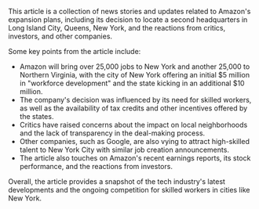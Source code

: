 This article is a collection of news stories and updates related to Amazon's expansion plans, including its decision to locate a second headquarters in Long Island City, Queens, New York, and the reactions from critics, investors, and other companies.

Some key points from the article include:

* Amazon will bring over 25,000 jobs to New York and another 25,000 to Northern Virginia, with the city of New York offering an initial $5 million in "workforce development" and the state kicking in an additional $10 million.
* The company's decision was influenced by its need for skilled workers, as well as the availability of tax credits and other incentives offered by the states.
* Critics have raised concerns about the impact on local neighborhoods and the lack of transparency in the deal-making process.
* Other companies, such as Google, are also vying to attract high-skilled talent to New York City with similar job creation announcements.
* The article also touches on Amazon's recent earnings reports, its stock performance, and the reactions from investors.

Overall, the article provides a snapshot of the tech industry's latest developments and the ongoing competition for skilled workers in cities like New York.